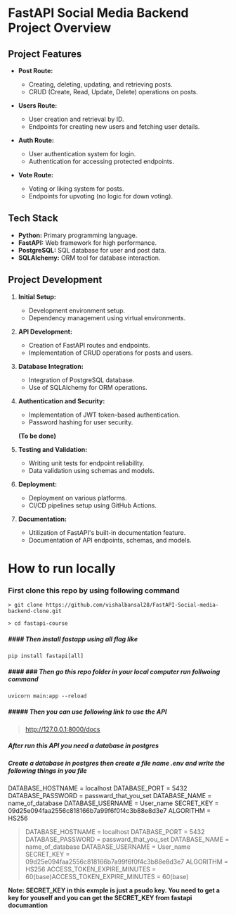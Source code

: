 # FastAPI Social Media Backend Project Overview

## Project Features

- **Post Route:** 
  - Creating, deleting, updating, and retrieving posts.
  - CRUD (Create, Read, Update, Delete) operations on posts.
  
- **Users Route:** 
  - User creation and retrieval by ID.
  - Endpoints for creating new users and fetching user details.

- **Auth Route:** 
  - User authentication system for login.
  - Authentication for accessing protected endpoints.

- **Vote Route:** 
  - Voting or liking system for posts.
  - Endpoints for upvoting (no logic for down voting).

## Tech Stack

- **Python:** Primary programming language.
- **FastAPI:** Web framework for high performance.
- **PostgreSQL:** SQL database for user and post data.
- **SQLAlchemy:** ORM tool for database interaction.

## Project Development

1. **Initial Setup:**
   - Development environment setup.
   - Dependency management using virtual environments.

2. **API Development:**
   - Creation of FastAPI routes and endpoints.
   - Implementation of CRUD operations for posts and users.

3. **Database Integration:**
   - Integration of PostgreSQL database.
   - Use of SQLAlchemy for ORM operations.

4. **Authentication and Security:**
   - Implementation of JWT token-based authentication.
   - Password hashing for user security.

   **(To be done)**

5. **Testing and Validation:**
   - Writing unit tests for endpoint reliability.
   - Data validation using schemas and models.

6. **Deployment:**
   - Deployment on various platforms.
   - CI/CD pipelines setup using GitHub Actions.

7. **Documentation:**
   - Utilization of FastAPI's built-in documentation feature.
   - Documentation of API endpoints, schemas, and models.

# How to run locally

### First clone this repo by using following command


`> git clone https://github.com/vishalbansal28/FastAPI-Social-media-backend-clone.git`

`> cd fastapi-course`

##### #### Then install fastapp using all flag like


`pip install fastapi[all]`

##### #### ### Then go this repo folder in your local computer run follwoing command


`uvicorn main:app --reload`

##### ##### Then you can use following link to use the API


> http://127.0.0.1:8000/docs 

##### After run this API you need a database in postgres
##### Create a database in postgres then create a file name .env and write the following things in you file

DATABASE_HOSTNAME = localhost
DATABASE_PORT = 5432
DATABASE_PASSWORD = passward_that_you_set
DATABASE_NAME = name_of_database
DATABASE_USERNAME = User_name
SECRET_KEY = 09d25e094faa2556c818166b7a99f6f0f4c3b88e8d3e7 
ALGORITHM = HS256
> DATABASE_HOSTNAME = localhost
DATABASE_PORT = 5432
DATABASE_PASSWORD = passward_that_you_set
DATABASE_NAME = name_of_database
DATABASE_USERNAME = User_name
SECRET_KEY = 09d25e094faa2556c818166b7a99f6f0f4c3b88e8d3e7 
ALGORITHM = HS256
ACCESS_TOKEN_EXPIRE_MINUTES = 60(base)ACCESS_TOKEN_EXPIRE_MINUTES = 60(base)

**Note: SECRET_KEY in this exmple is just a psudo key. You need to get a key for youself and you can get the SECRET_KEY from fastapi documantion**
